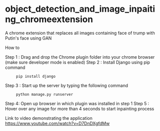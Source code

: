 # object_detection_and_image_inpaiting_chromeextension
A chrome extension that replaces all images containing face of trump with Putin's face using GAN

How to 

Step 1 : Drag and drop the Chrome plugin folder into your chrome browser (make sure developer mode is enabled)
Step 2 : Install Django using pip command
          
         pip install django
Step 3 : Start up the server by typing the following command

         python manage.py runserver
Step 4: Open up browser in which plugin was installed in step 1
Step 5 : Hover over any image for more than 4 seconds to start inpainting process


Link to video demonstrating the application 
https://www.youtube.com/watch?v=D7DnDXgfdMw
